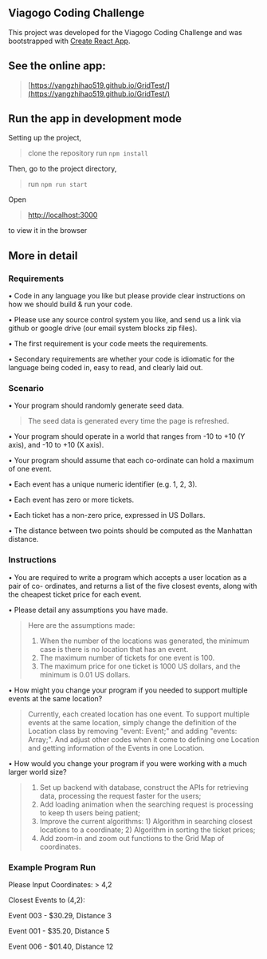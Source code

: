 Viagogo Coding Challenge
------------------------

This project was developed for the Viagogo Coding Challenge and was bootstrapped with [Create React App](https://github.com/facebookincubator/create-react-app). 

## See the online app:

> [https://yangzhihao519.github.io/GridTest/](https://yangzhihao519.github.io/GridTest/)

## Run the app in development mode

Setting up the project,

> clone the repository
> run `npm install`

Then, go to the project directory,

>  run `npm run start`

Open 

> [http://localhost:3000](http://localhost:3000) 

to view it in the browser

## More in detail

### Requirements
• Code in any language you like but please provide clear instructions on how we should build & run your code.

• Please use any source control system you like, and send us a link via github or google drive (our email system blocks zip files).

• The first requirement is your code meets the requirements.

• Secondary requirements are whether your code is idiomatic for the language being
coded in, easy to read, and clearly laid out.

### Scenario
• Your program should randomly generate seed data.

> The seed data is generated every time the page is refreshed.

• Your program should operate in a world that ranges from -10 to +10 (Y axis), and -10 to +10 (X axis).

• Your program should assume that each co-ordinate can hold a maximum of one event.

• Each event has a unique numeric identifier (e.g. 1, 2, 3).

• Each event has zero or more tickets.

• Each ticket has a non-zero price, expressed in US Dollars.

• The distance between two points should be computed as the Manhattan distance.

### Instructions
• You are required to write a program which accepts a user location as a pair of co- ordinates, and returns a list of the five closest events, along with the cheapest ticket price for each event.

• Please detail any assumptions you have made.

> Here are the assumptions made:
> 1. When the number of the locations was generated, the minimum case is there is no location that has an event.
> 2. The maximum number of tickets for one event is 100.
> 3. The maximum price for one ticket is 1000 US dollars, and the minimum is 0.01 US dollars.

• How might you change your program if you needed to support multiple events at the same location?

> Currently, each created location has one event. To support multiple
> events at the same location, simply change the definition of the
> Location class by removing "event: Event;" and adding "events: Array<Event>;". 
> And adjust other codes when it come to defining one Location and getting information of the Events in one Location.

• How would you change your program if you were working with a much larger world size?

> 1. Set up backend with database, construct the APIs for retrieving data, processing the request faster for the users;
> 2. Add loading animation when the searching request is processing to keep th users being patient;
> 3. Improve the current algorithms: 1) Algorithm in searching closest locations to a coordinate; 2) Algorithm in sorting the ticket prices;
> 4. Add zoom-in and zoom out functions to the Grid Map of coordinates.


### Example Program Run
Please Input Coordinates: > 4,2

Closest Events to (4,2):

Event 003 - $30.29, Distance 3 

Event 001 - $35.20, Distance 5 

Event 006 - $01.40, Distance 12










